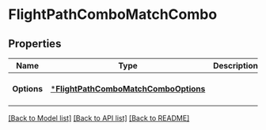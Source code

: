 # FlightPathComboMatchCombo

## Properties
Name | Type | Description | Notes
------------ | ------------- | ------------- | -------------
**Options** | [***FlightPathComboMatchComboOptions**](flightPath_Combo_MatchCombo_options.md) |  | [optional] [default to null]

[[Back to Model list]](../README.md#documentation-for-models) [[Back to API list]](../README.md#documentation-for-api-endpoints) [[Back to README]](../README.md)

